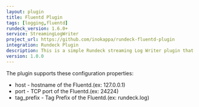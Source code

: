 ```yaml
---
layout: plugin
title: Fluentd Plugin
tags: [logging,fluentd]
rundeck_version: 1.6.0+
service: StreamingLogWriter
project_url: https://github.com/inokappa/rundeck-fluentd-plugin
integration: Rundeck Plugin
description: This is a simple Rundeck streaming Log Writer plugin that will pipe all log output to a Fluentd.
version: 1.0.0
---
```


The plugin supports these configuration properties:

<ul>
<li>host - hostname of the Fluentd.(ex: 127.0.0.1)</li>
<li>port - TCP port of the Fluentd.(ex: 24224)</li>
<li>tag_prefix - Tag Prefix of the Fluentd.(ex: rundeck.log)</li>
</ul>
